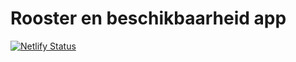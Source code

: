 # Rooster en beschikbaarheid app


[![Netlify Status](https://api.netlify.com/api/v1/badges/a97a91fa-c199-41b0-9f99-598b87059b19/deploy-status)](https://app.netlify.com/sites/rooster-mc/deploys)